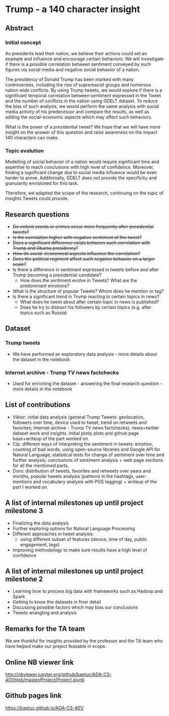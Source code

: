 # Trump - a 140 character insight

## Abstract

### Initial concept
As presidents lead their nation, we believe their actions could set an example and influence and encourage certain behaviors. We will investigate if there is a possible correlation between sentiment conveyed by such figures via social media and negative social behavior of a nation.

The presidency of Donald Trump has been marked with many controversies, including the rise of supremacist groups and numerous nation wide conflicts. By using Trump tweets, we would explore if there is a significant temporal correlation between sentiment expressed in the Tweet and the number of conflicts in the nation using GDELT dataset. To reduce the bias of such analysis, we would perform the same analysis with social media activity of his predecessor and compare the results, as well as adding the social-economic aspects which may affect such behaviors.

What is the power of a presidential tweet? We hope that we will have more insight on the answer of this question and raise awareness on the impact 140 characters can make.

### Topic evolution
Modelling of social behavior of a nation would require significant time and expertise to reach conclusions with high level of confidence. Moreover, finding a significant change due to social media influence would be even harder to prove. Additionally, GDELT does not provide the specificity and granularity envisioned for this task.

Therefore, we adapted the scope of the research, continuing on the topic of insights Tweets could provide.

## Research questions
* ~~Do violent events or crimes occur more frequently after presidential tweets?~~
* ~~Is the correlation higher with negative sentiment of the tweet?~~
* ~~Does a significant difference exists between such correlation with Trump and Obama presidency?~~
* ~~How do social-economical aspects influence the correlation?~~
* ~~Does the political regiment affect such negative behavior on a larger scale?~~
* Is there a difference in sentiment expressed in tweets before and after Trump becoming a presidential candidate?
    * How does the sentiment evolve in Tweets? What are the predominant emotions?
* What is the structure of popular Tweets? Whom does he mention or tag?
* Is there a significant trend in Trump reacting to certain topics in news?
    * What does he tweet about after certain topic in news is published?
    * Does he try to distract his followers by certain topics (e.g. after topics such as Russia)

## Dataset

### Trump tweets
* We have performed an exploratory data analysis - more details about the dataset in the notebook
### Internet archive - Trump TV news factchecks
* Used for enriching the dataset - answering the final research question - more details in the notebook

## List of contributions
* Viktor: initial data analysis (general Trump Tweets: geolocation, followers over time, device used to tweet, trend on retweets and favorites; Internet archive - Trump TV news factchecks), news+twitter dataset work and insights. Initial plotly plots and github page base+writeup of the part worked on.
* Cip: different ways of interpreting the sentiment in tweets: emotion, counting of bad words, using open-source libraries and Google API for Natural Language; statistical tests for change of sentiment over time and further analysis; conclusions of sentiment analysis + web page sections for all the mentioned parts.
* Doru: distribution of tweets, favorites and retweets over years and months, popular tweets analysis (patterns in the hashtags, user-mentions and vocabulary analysis with POS tagging) + writeup of the part I worked on.

## A list of internal milestones up until project milestone 3
* Finalizing the data analysis
* Further exploring options for Natural Language Processing
* Different approaches in tweet analysis:
    * using different subset of features (device, time of day, public engagement, tags)
* Improving methodology to make sure results have a high level of confidence

## A list of internal milestones up until project milestone 2
* Learning how to process big data with frameworks such as Hadoop and Spark
* Getting to know the datasets in finer detail
* Discussing possible factors which may bias our conclusions
* Tweets wrangling and analysis

## Remarks for the TA team
We are thankful for insights provided by the professor and the TA team who have helped make our project feasable in scope.

## Online NB viewer link
http://nbviewer.jupyter.org/github/baetuc/ADA-CS-401/blob/master/Project/Project.ipynb

## Github pages link
https://baetuc.github.io/ADA-CS-401/
